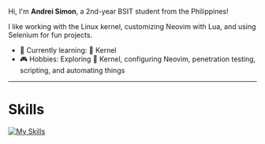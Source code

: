Hi, I'm **Andrei Simon**, a 2nd-year BSIT student from the Philippines!

I like working with the Linux kernel, customizing Neovim with Lua, and using Selenium for fun projects.

- 🌱 Currently learning: 🐧 Kernel
- 🎮 Hobbies: Exploring 🐧 Kernel, configuring Neovim, penetration testing, scripting, and automating things

---
# Skills
[![My Skills](https://skillicons.dev/icons?i=linux,bash,terraform,aws,docker,kubernetes,firebase,lua,nodejs,pug,express,ts,react,materialui,sass,redux,graphql,apollo,git,postman,java,jest,jenkins,python,selenium,redis,mysql,prisma,sequelize,mongodb,dynamodb,c,neovim,vim,ps,pr)](https://skillicons.dev)
